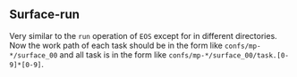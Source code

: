 ## Surface-run

Very similar to the `run` operation of `EOS` except for in different directories. Now the work path of each task should be in the form like `confs/mp-*/surface_00` and all task is in the form like `confs/mp-*/surface_00/task.[0-9]*[0-9]`.
